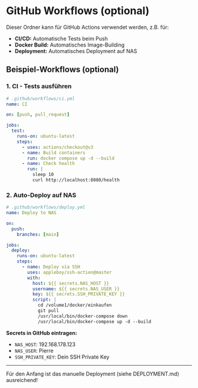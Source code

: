 # GitHub Workflows (optional)

Dieser Ordner kann für GitHub Actions verwendet werden, z.B. für:

- **CI/CD:** Automatische Tests beim Push
- **Docker Build:** Automatisches Image-Building
- **Deployment:** Automatisches Deployment auf NAS

## Beispiel-Workflows (optional)

### 1. CI - Tests ausführen

```yaml
# .github/workflows/ci.yml
name: CI

on: [push, pull_request]

jobs:
  test:
    runs-on: ubuntu-latest
    steps:
      - uses: actions/checkout@v3
      - name: Build containers
        run: docker compose up -d --build
      - name: Check health
        run: |
          sleep 10
          curl http://localhost:8080/health
```

### 2. Auto-Deploy auf NAS

```yaml
# .github/workflows/deploy.yml
name: Deploy to NAS

on:
  push:
    branches: [main]

jobs:
  deploy:
    runs-on: ubuntu-latest
    steps:
      - name: Deploy via SSH
        uses: appleboy/ssh-action@master
        with:
          host: ${{ secrets.NAS_HOST }}
          username: ${{ secrets.NAS_USER }}
          key: ${{ secrets.SSH_PRIVATE_KEY }}
          script: |
            cd /volume1/docker/einkaufen
            git pull
            /usr/local/bin/docker-compose down
            /usr/local/bin/docker-compose up -d --build
```

**Secrets in GitHub eintragen:**
- `NAS_HOST`: 192.168.178.123
- `NAS_USER`: Pierre
- `SSH_PRIVATE_KEY`: Dein SSH Private Key

---

Für den Anfang ist das manuelle Deployment (siehe DEPLOYMENT.md) ausreichend!
